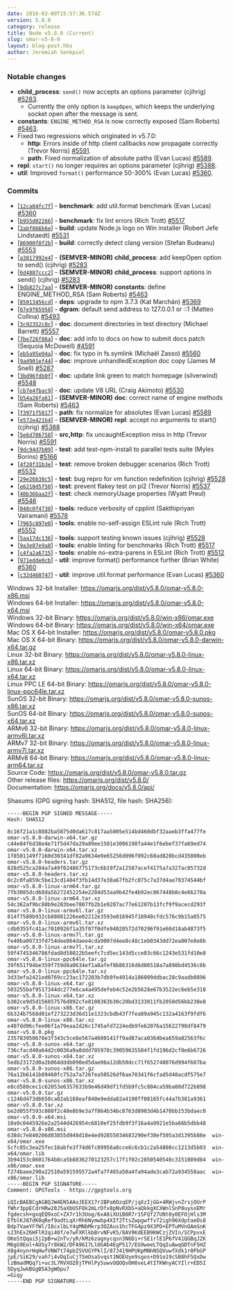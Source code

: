```yaml
---
date: 2016-03-09T15:57:36.574Z
version: 5.8.0
category: release
title: Node v5.8.0 (Current)
slug: omar-v5-8-0
layout: blog-post.hbs
author: Jeremiah Senkpiel
---
```


### Notable changes

* **child_process**: `send()` now accepts an options parameter (cjihrig) [#5283](https://github.com/omarjs/omar/pull/5283).
  - Currently the only option is `keepOpen`, which keeps the underlying socket open after the message is sent.
* **constants**: `ENGINE_METHOD_RSA` is now correctly exposed (Sam Roberts) [#5463](https://github.com/omarjs/omar/pull/5463).
* Fixed two regressions which originated in v5.7.0:
  - **http**: Errors inside of http client callbacks now propagate correctly (Trevor Norris) [#5591](https://github.com/omarjs/omar/pull/5591).
  - **path**: Fixed normalization of absolute paths (Evan Lucas) [#5589](https://github.com/omarjs/omar/pull/5589).
* **repl**: `start()` no longer requires an options parameter (cjihrig) [#5388](https://github.com/omarjs/omar/pull/5388).
* **util**: Improved `format()` performance 50-300% (Evan Lucas) [#5360](https://github.com/omarjs/omar/pull/5360).

### Commits

* [[`12ca84fc7f`](https://github.com/omarjs/omar/commit/12ca84fc7f)] - **benchmark**: add util.format benchmark (Evan Lucas) [#5360](https://github.com/omarjs/omar/pull/5360)
* [[`b955d02266`](https://github.com/omarjs/omar/commit/b955d02266)] - **benchmark**: fix lint errors (Rich Trott) [#5517](https://github.com/omarjs/omar/pull/5517)
* [[`2abf866b6e`](https://github.com/omarjs/omar/commit/2abf866b6e)] - **build**: update Node.js logo on Win installer (Robert Jefe Lindstaedt) [#5531](https://github.com/omarjs/omar/pull/5531)
* [[`86900f8f2b`](https://github.com/omarjs/omar/commit/86900f8f2b)] - **build**: correctly detect clang version (Stefan Budeanu) [#5553](https://github.com/omarjs/omar/pull/5553)
* [[`a3017992e4`](https://github.com/omarjs/omar/commit/a3017992e4)] - **(SEMVER-MINOR)** **child_process**: add keepOpen option to send() (cjihrig) [#5283](https://github.com/omarjs/omar/pull/5283)
* [[`6d4887ccc2`](https://github.com/omarjs/omar/commit/6d4887ccc2)] - **(SEMVER-MINOR)** **child_process**: support options in send() (cjihrig) [#5283](https://github.com/omarjs/omar/pull/5283)
* [[`9db827c7aa`](https://github.com/omarjs/omar/commit/9db827c7aa)] - **(SEMVER-MINOR)** **constants**: define ENGINE_METHOD_RSA (Sam Roberts) [#5463](https://github.com/omarjs/omar/pull/5463)
* [[`85013456cd`](https://github.com/omarjs/omar/commit/85013456cd)] - **deps**: upgrade to npm 3.7.3 (Kat Marchán) [#5369](https://github.com/omarjs/omar/pull/5369)
* [[`67e9f65958`](https://github.com/omarjs/omar/commit/67e9f65958)] - **dgram**: default send address to 127.0.0.1 or ::1 (Matteo Collina) [#5493](https://github.com/omarjs/omar/pull/5493)
* [[`3c92352c8c`](https://github.com/omarjs/omar/commit/3c92352c8c)] - **doc**: document directories in test directory (Michael Barrett) [#5557](https://github.com/omarjs/omar/pull/5557)
* [[`7be726f86a`](https://github.com/omarjs/omar/commit/7be726f86a)] - **doc**: add info to docs on how to submit docs patch (Sequoia McDowell) [#4591](https://github.com/omarjs/omar/pull/4591)
* [[`eb5a95e04a`](https://github.com/omarjs/omar/commit/eb5a95e04a)] - **doc**: fix typo in fs.symlink (Michaël Zasso) [#5560](https://github.com/omarjs/omar/pull/5560)
* [[`9ad901ef44`](https://github.com/omarjs/omar/commit/9ad901ef44)] - **doc**: improve unhandledException doc copy (James M Snell) [#5287](https://github.com/omarjs/omar/pull/5287)
* [[`3bd96fdb0f`](https://github.com/omarjs/omar/commit/3bd96fdb0f)] - **doc**: update link green to match homepage (silverwind) [#5548](https://github.com/omarjs/omar/pull/5548)
* [[`cb7e4fbac9`](https://github.com/omarjs/omar/commit/cb7e4fbac9)] - **doc**: update V8 URL (Craig Akimoto) [#5530](https://github.com/omarjs/omar/pull/5530)
* [[`b54a26fa61`](https://github.com/omarjs/omar/commit/b54a26fa61)] - **(SEMVER-MINOR)** **doc**: correct name of engine methods (Sam Roberts) [#5463](https://github.com/omarjs/omar/pull/5463)
* [[`f3971f5817`](https://github.com/omarjs/omar/commit/f3971f5817)] - **path**: fix normalize for absolutes (Evan Lucas) [#5589](https://github.com/omarjs/omar/pull/5589)
* [[`e572e421b4`](https://github.com/omarjs/omar/commit/e572e421b4)] - **(SEMVER-MINOR)** **repl**: accept no arguments to start() (cjihrig) [#5388](https://github.com/omarjs/omar/pull/5388)
* [[`5e6d706758`](https://github.com/omarjs/omar/commit/5e6d706758)] - **src,http**: fix uncaughtException miss in http (Trevor Norris) [#5591](https://github.com/omarjs/omar/pull/5591)
* [[`9dc94d7b09`](https://github.com/omarjs/omar/commit/9dc94d7b09)] - **test**: add test-npm-install to parallel tests suite (Myles Borins) [#5166](https://github.com/omarjs/omar/pull/5166)
* [[`4f20f31b3e`](https://github.com/omarjs/omar/commit/4f20f31b3e)] - **test**: remove broken debugger scenarios (Rich Trott) [#5532](https://github.com/omarjs/omar/pull/5532)
* [[`29e26b38c5`](https://github.com/omarjs/omar/commit/29e26b38c5)] - **test**: bug repro for vm function redefinition (cjihrig) [#5528](https://github.com/omarjs/omar/pull/5528)
* [[`e6210d5f50`](https://github.com/omarjs/omar/commit/e6210d5f50)] - **test**: prevent flakey test on pi2 (Trevor Norris) [#5537](https://github.com/omarjs/omar/pull/5537)
* [[`40b36baa2f`](https://github.com/omarjs/omar/commit/40b36baa2f)] - **test**: check memoryUsage properties (Wyatt Preul) [#5546](https://github.com/omarjs/omar/pull/5546)
* [[`048c0f4738`](https://github.com/omarjs/omar/commit/048c0f4738)] - **tools**: reduce verbosity of cpplint (Sakthipriyan Vairamani) [#5578](https://github.com/omarjs/omar/pull/5578)
* [[`7965c897e0`](https://github.com/omarjs/omar/commit/7965c897e0)] - **tools**: enable no-self-assign ESLint rule (Rich Trott) [#5552](https://github.com/omarjs/omar/pull/5552)
* [[`5aa17dc136`](https://github.com/omarjs/omar/commit/5aa17dc136)] - **tools**: support testing known issues (cjihrig) [#5528](https://github.com/omarjs/omar/pull/5528)
* [[`9a3e87e9a8`](https://github.com/omarjs/omar/commit/9a3e87e9a8)] - **tools**: enable linting for benchmarks (Rich Trott) [#5517](https://github.com/omarjs/omar/pull/5517)
* [[`c4fa2a6715`](https://github.com/omarjs/omar/commit/c4fa2a6715)] - **tools**: enable no-extra-parens in ESLint (Rich Trott) [#5512](https://github.com/omarjs/omar/pull/5512)
* [[`971edde0cb`](https://github.com/omarjs/omar/commit/971edde0cb)] - **util**: improve format() performance further (Brian White) [#5360](https://github.com/omarjs/omar/pull/5360)
* [[`c32d460747`](https://github.com/omarjs/omar/commit/c32d460747)] - **util**: improve util.format performance (Evan Lucas) [#5360](https://github.com/omarjs/omar/pull/5360)



Windows 32-bit Installer: https://omarjs.org/dist/v5.8.0/omar-v5.8.0-x86.msi<br>
Windows 64-bit Installer: https://omarjs.org/dist/v5.8.0/omar-v5.8.0-x64.msi<br>
Windows 32-bit Binary: https://omarjs.org/dist/v5.8.0/win-x86/omar.exe<br>
Windows 64-bit Binary: https://omarjs.org/dist/v5.8.0/win-x64/omar.exe<br>
Mac OS X 64-bit Installer: https://omarjs.org/dist/v5.8.0/omar-v5.8.0.pkg<br>
Mac OS X 64-bit Binary: https://omarjs.org/dist/v5.8.0/omar-v5.8.0-darwin-x64.tar.gz<br>
Linux 32-bit Binary: https://omarjs.org/dist/v5.8.0/omar-v5.8.0-linux-x86.tar.xz<br>
Linux 64-bit Binary: https://omarjs.org/dist/v5.8.0/omar-v5.8.0-linux-x64.tar.xz<br>
Linux PPC LE 64-bit Binary: https://omarjs.org/dist/v5.8.0/omar-v5.8.0-linux-ppc64le.tar.xz<br>
SunOS 32-bit Binary: https://omarjs.org/dist/v5.8.0/omar-v5.8.0-sunos-x86.tar.xz<br>
SunOS 64-bit Binary: https://omarjs.org/dist/v5.8.0/omar-v5.8.0-sunos-x64.tar.xz<br>
ARMv6 32-bit Binary: https://omarjs.org/dist/v5.8.0/omar-v5.8.0-linux-armv6l.tar.xz<br>
ARMv7 32-bit Binary: https://omarjs.org/dist/v5.8.0/omar-v5.8.0-linux-armv7l.tar.xz<br>
ARMv8 64-bit Binary: https://omarjs.org/dist/v5.8.0/omar-v5.8.0-linux-arm64.tar.xz<br>
Source Code: https://omarjs.org/dist/v5.8.0/omar-v5.8.0.tar.gz<br>
Other release files: https://omarjs.org/dist/v5.8.0/<br>
Documentation: https://omarjs.org/docs/v5.8.0/api/

Shasums (GPG signing hash: SHA512, file hash: SHA256):
```
-----BEGIN PGP SIGNED MESSAGE-----
Hash: SHA512

8c16f21a1c8882ba5875d0da617c817aa5005e514bd460dbf32aaeb3ffa477fe  omar-v5.8.0-darwin-x64.tar.gz
c44e84f6d38e4e71f5d47da29a89ee1501e3006198fa44e1f6ebef37fa69ed74  omar-v5.8.0-darwin-x64.tar.xz
1f8501149f7160d30341df82a9634e0e65256d096f092c68ad820bcd435000eb  omar-v5.8.0-headers.tar.gz
828d525ca284a7a49f02486775173c6b19f2a12587acef4175a7a327ac05732d  omar-v5.8.0-headers.tar.xz
0c2c0fa859c5be13cd1404f3fb14d37e38a67fb2fc075c7a37d4ae70374544bf  omar-v5.8.0-linux-arm64.tar.gz
7fb3085dcd68da5b272452254e2284d53aa9b42fe4b92ec867448b8c4e66278a  omar-v5.8.0-linux-arm64.tar.xz
54c362af9bc80b9e283bee7807fb2b1e9207ac77e61207b13fcf9f9acecd293f  omar-v5.8.0-linux-armv6l.tar.gz
814f7589b932cb88081226ee02212e3593e016945f18940cfdc576c9b15a0575  omar-v5.8.0-linux-armv6l.tar.xz
cdb0355fc41ac7010926f1a35f07f0dfe94020572d70296f91e60d18ab4873f5  omar-v5.8.0-linux-armv7l.tar.gz
fe40ba09733fd754dee864daee4cda9007d4ee8c48c1eb0343dd72ea007e8e8b  omar-v5.8.0-linux-armv7l.tar.xz
59f4745346786fdad8d58022b5eefc7cd5ec143d5cce03c66c1243e531fd10e8  omar-v5.8.0-linux-ppc64le.tar.gz
39f651f94be359f759d8a0634ef1a8afef8b86316d6d86518a7a898bd4536c8b  omar-v5.8.0-linux-ppc64le.tar.xz
3d33efa2421ed0769cc23ac172203b7db9fe4914a186009ddbac28c9aadb0896  omar-v5.8.0-linux-x64.tar.gz
503255baf9517344dc277e6ca4a495defeb4c52e2b5628e67b3522ec6eb5e318  omar-v5.8.0-linux-x64.tar.xz
b302ce9d5d156857576d892cfe8108363b30c20bd3133011fb2050d56bb238e8  omar-v5.8.0-linux-x86.tar.gz
6b324b7568d01ef273223d36d11e1323cbdb43f7fea89a945c132a4163f9fdf6  omar-v5.8.0-linux-x86.tar.xz
e407dd96cfee06f1a79eaa2d26c1745afd7224edb9fe62076a15622798df8479  omar-v5.8.0.pkg
235783950678e3f343c5ce8e567a4600141ff9ad87aca0364bea659a82563f6c  omar-v5.8.0-sunos-x64.tar.gz
736cfacd40a64d2c0036a9a8ddd705978c39059635584f1fd196d2cf8e6b6726  omar-v5.8.0-sunos-x64.tar.xz
5edb23172d0a2b064dddb090ed5dae06a12db50dcc71f652748076d994f607ba  omar-v5.8.0-sunos-x86.tar.gz
76a12b6141b89460fc752a7a726fea50526df6ae70341f6cfad5d48acdf575e7  omar-v5.8.0-sunos-x86.tar.xz
e8cd580cec1c62053e6357633b9e46d49df1fd5b9fc5c804ca59ba80d722b898  omar-v5.8.0.tar.gz
c1246d473d6650ca02ab168eaf840e9edda82a4190ff08165fc44a7b381a9361  omar-v5.8.0.tar.xz
be2d055f593c080f2c48e8b9e3a7f864b34bc8763d8903d4b1470bb153bdaec0  omar-v5.8.0-x64.msi
10a9c0445926e2a2544d426954c6810ef25fdb9f3f16a4a9921e5ba66b5dbb48  omar-v5.8.0-x86.msi
638dc7e840206d03855d940d18e4ed92855034683290ef30ef505a3d1395b88e  win-x64/omar.exe
5cfc85c3ea25fec18abfe3f74d6fc89956a8cce6c6cb1c2a54808cc1213d5b03  win-x64/omar.lib
3b94153c8601764b8ca5b8836270123257c17f1f02c2850540540c3151089d84  win-x86/omar.exe
f274baee290a22510a591595572a4fa7f465a50a4fa94ade3cab72a934558aac  win-x86/omar.lib
-----BEGIN PGP SIGNATURE-----
Comment: GPGTools - https://gpgtools.org

iQIcBAEBCgAGBQJW4EN5AAoJEEX17r2BPa6OzqEP/jqXzIjGG+4RWjvnZrsjOUrP
fWhr3ppECdrHRw20J5aXbUSF8k2mLrDfx8pNvRXbS+aQkkgXCXWnlSnP8uysoEMr
fgdecsh+gxqEQ9xoC+ZX7r1h3Uog/6xA8iXUiB8R7r1SFQf27UNt0y0EFOjHls3M
EfblKJ87dK0qRef9adtLqXrRh6Nymwbp4XIf2TtsZwpgwffv72igh96XdptaeDs8
Bdp7VaeYFfWl/I8cxlbLY4gMNbMkrp3OZAus1hcTFG4pz9X3PD+EPTuMVnOAmSnK
s23hExZ6HFlR2qi40f/e7wFXRlkbBrvNFvK5/8AV9KdEEB9KWCzjZVIn/SCPpvxE
OKeStQqai5j2pB+w2nTv/yR/kMz6zagnycqsn3N6Di+r5E1rlE1P6fV41QGBqJZK
M6gG9Eol+AUSy7r8kW2/DFA96I7LlOGAb4EgPS17/EG9weeLTQqIuAwqGDTnF5HZ
X8g4nynrHqHwfVNW7t74pbZSVUGYPklI/87J419HPUKpMNhNSQVuwfXdk1r0PbGP
jpE/SiK29/vah7i4vDqIuCjTSmOsaSvqst1NOEUye9sgos+D91o19cSB8hF5QxDw
lzBmadMQq7i+uc3L7RVXOZ8jTPHlPySuwvOQOQvOH8veL4tITKWnyACYIlr+ED5I
5DyqJwkBGgB5A3gWOpu7
=Giqy
-----END PGP SIGNATURE-----

```
